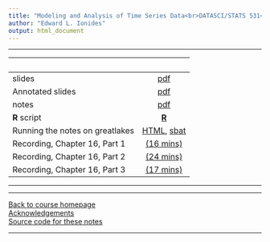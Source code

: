 ```yaml
---
title: "Modeling and Analysis of Time Series Data<br>DATASCI/STATS 531<br>Chapter 16: A case study of financial volatility and a POMP model with observations driving latent dynamics"
author: "Edward L. Ionides"
output: html_document
---
```


----------------------

| &nbsp;       | &nbsp;      |
|:-------------|:-----------:|
| slides  | [pdf](slides.pdf) |
| Annotated slides   | [pdf](slides-annotated.pdf) |
| notes   | [pdf](notes.pdf) |
| **R** script | [**R**](main.R) |
| Running the notes on greatlakes | [HTML](README.html), [sbat](r-3.sbat) |
| Recording, Chapter 16, Part 1  | [(16 mins)](https://youtu.be/cDcPny96Gcs) |
| Recording, Chapter 16, Part 2  | [(24 mins)](https://youtu.be/TAUDn2RkUWU) |
| Recording, Chapter 16, Part 3  | [(17 mins)](https://youtu.be/XvM991mISJs) |
----------------------

<!--
| annotated slides | [pdf](slides-annotated.pdf) |
-->


----------------------

[Back to course homepage](../index.html)  
[Acknowledgements](../acknowledge.html)  
[Source code for these notes](http://github.com/ionides/531w24/tree/master/16/)


----------------------

